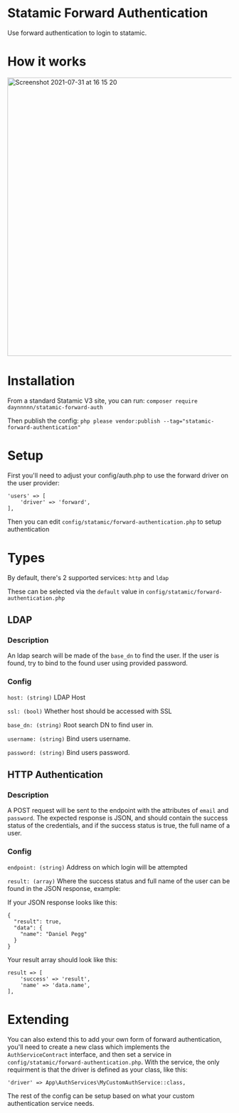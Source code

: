 # Statamic Forward Authentication

Use forward authentication to login to statamic.

# How it works

<img width="626" alt="Screenshot 2021-07-31 at 16 15 20" src="https://user-images.githubusercontent.com/25618897/127768699-676427d7-2985-4dab-aaac-22e3fa498b8a.png">

# Installation

From a standard Statamic V3 site, you can run:
`composer require daynnnnn/statamic-forward-auth`

Then publish the config:
`php please vendor:publish --tag="statamic-forward-authentication"`

# Setup

First you'll need to adjust your config/auth.php to use the forward driver on the user provider:

```
'users' => [
    'driver' => 'forward',
],
```

Then you can edit `config/statamic/forward-authentication.php` to setup authentication

# Types

By default, there's 2 supported services: `http` and `ldap`

These can be selected via the `default` value in `config/statamic/forward-authentication.php`

## LDAP

### Description

An ldap search will be made of the `base_dn` to find the user. If the user is found, try to bind to the found user using provided password.

### Config

`host: (string)` LDAP Host

`ssl: (bool)` Whether host should be accessed with SSL

`base_dn: (string)` Root search DN to find user in.

`username: (string)` Bind users username.

`password: (string)` Bind users password.

## HTTP Authentication

### Description

A POST request will be sent to the endpoint with the attributes of `email` and `password`. The expected response is JSON, and should contain the success status of the credentials, and if the success status is true, the full name of a user. 

### Config

`endpoint: (string)` Address on which login will be attempted

`result: (array)` Where the success status and full name of the user can be found in the JSON response, example:

If your JSON response looks like this:

```
{
  "result": true,
  "data": {
    "name": "Daniel Pegg"
  }
}
```

Your result array should look like this:

```
result => [
    'success' => 'result',
    'name' => 'data.name',
],
```

# Extending

You can also extend this to add your own form of forward authentication, you'll need to create a new class which implements the `AuthServiceContract` interface, and then set a service in `config/statamic/forward-authentication.php`. With the service, the only requirment is that the driver is defined as your class, like this:

`'driver' => App\AuthServices\MyCustomAuthService::class,`

The rest of the config can be setup based on what your custom authentication service needs.
